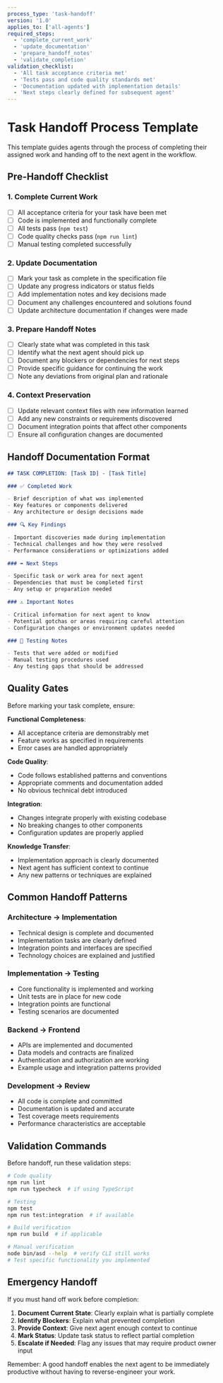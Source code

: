 ```yaml
---
process_type: 'task-handoff'
version: '1.0'
applies_to: ['all-agents']
required_steps:
  - 'complete_current_work'
  - 'update_documentation'
  - 'prepare_handoff_notes'
  - 'validate_completion'
validation_checklist:
  - 'All task acceptance criteria met'
  - 'Tests pass and code quality standards met'
  - 'Documentation updated with implementation details'
  - 'Next steps clearly defined for subsequent agent'
---
```


# Task Handoff Process Template

This template guides agents through the process of completing their assigned work and handing off to the next agent in the workflow.

## Pre-Handoff Checklist

### 1. Complete Current Work

- [ ] All acceptance criteria for your task have been met
- [ ] Code is implemented and functionally complete
- [ ] All tests pass (`npm test`)
- [ ] Code quality checks pass (`npm run lint`)
- [ ] Manual testing completed successfully

### 2. Update Documentation

- [ ] Mark your task as complete in the specification file
- [ ] Update any progress indicators or status fields
- [ ] Add implementation notes and key decisions made
- [ ] Document any challenges encountered and solutions found
- [ ] Update architecture documentation if changes were made

### 3. Prepare Handoff Notes

- [ ] Clearly state what was completed in this task
- [ ] Identify what the next agent should pick up
- [ ] Document any blockers or dependencies for next steps
- [ ] Provide specific guidance for continuing the work
- [ ] Note any deviations from original plan and rationale

### 4. Context Preservation

- [ ] Update relevant context files with new information learned
- [ ] Add any new constraints or requirements discovered
- [ ] Document integration points that affect other components
- [ ] Ensure all configuration changes are documented

## Handoff Documentation Format

```markdown
## TASK COMPLETION: [Task ID] - [Task Title]

### ✅ Completed Work

- Brief description of what was implemented
- Key features or components delivered
- Any architecture or design decisions made

### 🔍 Key Findings

- Important discoveries made during implementation
- Technical challenges and how they were resolved
- Performance considerations or optimizations added

### ➡️ Next Steps

- Specific task or work area for next agent
- Dependencies that must be completed first
- Any setup or preparation needed

### ⚠️ Important Notes

- Critical information for next agent to know
- Potential gotchas or areas requiring careful attention
- Configuration changes or environment updates needed

### 🧪 Testing Notes

- Tests that were added or modified
- Manual testing procedures used
- Any testing gaps that should be addressed
```

## Quality Gates

Before marking your task complete, ensure:

**Functional Completeness**:

- All acceptance criteria are demonstrably met
- Feature works as specified in requirements
- Error cases are handled appropriately

**Code Quality**:

- Code follows established patterns and conventions
- Appropriate comments and documentation added
- No obvious technical debt introduced

**Integration**:

- Changes integrate properly with existing codebase
- No breaking changes to other components
- Configuration updates are properly applied

**Knowledge Transfer**:

- Implementation approach is clearly documented
- Next agent has sufficient context to continue
- Any new patterns or techniques are explained

## Common Handoff Patterns

### Architecture → Implementation

- Technical design is complete and documented
- Implementation tasks are clearly defined
- Integration points and interfaces are specified
- Technology choices are explained and justified

### Implementation → Testing

- Core functionality is implemented and working
- Unit tests are in place for new code
- Integration points are functional
- Testing scenarios are documented

### Backend → Frontend

- APIs are implemented and documented
- Data models and contracts are finalized
- Authentication and authorization are working
- Example usage and integration patterns provided

### Development → Review

- All code is complete and committed
- Documentation is updated and accurate
- Test coverage meets requirements
- Performance characteristics are acceptable

## Validation Commands

Before handoff, run these validation steps:

```bash
# Code quality
npm run lint
npm run typecheck  # if using TypeScript

# Testing
npm test
npm run test:integration  # if available

# Build verification
npm run build  # if applicable

# Manual verification
node bin/asd --help  # verify CLI still works
# Test specific functionality you implemented
```

## Emergency Handoff

If you must hand off work before completion:

1. **Document Current State**: Clearly explain what is partially complete
2. **Identify Blockers**: Explain what prevented completion
3. **Provide Context**: Give next agent enough context to continue
4. **Mark Status**: Update task status to reflect partial completion
5. **Escalate if Needed**: Flag any issues that may require product owner input

Remember: A good handoff enables the next agent to be immediately productive without having to reverse-engineer your work.
